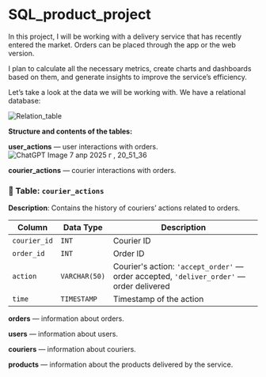 # SQL_product_project

In this project, I will be working with a delivery service that has recently entered the market. Orders can be placed through the app or the web version.

I plan to calculate all the necessary metrics, create charts and dashboards based on them, and generate insights to improve the service’s efficiency.

Let’s take a look at the data we will be working with. We have a relational database:

![Relation_table](https://github.com/user-attachments/assets/1777fcf4-8c76-4c6a-95f8-5b6cd6cdc9cd)

**Structure and contents of the tables:**

**user_actions** — user interactions with orders.
![ChatGPT Image 7 апр  2025 г , 20_51_36](https://github.com/user-attachments/assets/ed8e7b58-b90f-4cc7-b204-8aad730683fd)


**courier_actions** — courier interactions with orders.
### 📄 Table: `courier_actions`

**Description**: Contains the history of couriers’ actions related to orders.

| Column         | Data Type     | Description                                                                 |
|----------------|---------------|-----------------------------------------------------------------------------|
| `courier_id`   | `INT`         | Courier ID                                                                  |
| `order_id`     | `INT`         | Order ID                                                                    |
| `action`       | `VARCHAR(50)` | Courier's action: `'accept_order'` — order accepted, `'deliver_order'` — order delivered |
| `time`         | `TIMESTAMP`   | Timestamp of the action                                                     |


**orders** — information about orders.

**users** — information about users.

**couriers** — information about couriers.

**products** — information about the products delivered by the service.

